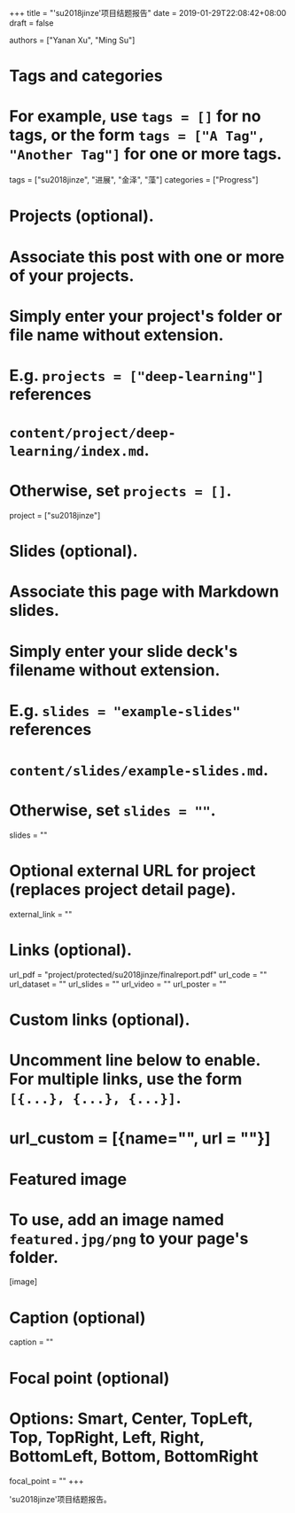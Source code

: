 +++
title = "'su2018jinze'项目结题报告"
date = 2019-01-29T22:08:42+08:00
draft = false

authors = ["Yanan Xu", "Ming Su"]

# Tags and categories
# For example, use `tags = []` for no tags, or the form `tags = ["A Tag", "Another Tag"]` for one or more tags.
tags = ["su2018jinze", "进展", "金泽", "藻"]
categories = ["Progress"]

# Projects (optional).
#   Associate this post with one or more of your projects.
#   Simply enter your project's folder or file name without extension.
#   E.g. `projects = ["deep-learning"]` references 
#   `content/project/deep-learning/index.md`.
#   Otherwise, set `projects = []`.
project = ["su2018jinze"]


# Slides (optional).
#   Associate this page with Markdown slides.
#   Simply enter your slide deck's filename without extension.
#   E.g. `slides = "example-slides"` references 
#   `content/slides/example-slides.md`.
#   Otherwise, set `slides = ""`.
slides = ""

# Optional external URL for project (replaces project detail page).
external_link = ""

# Links (optional).
url_pdf = "project/protected/su2018jinze/finalreport.pdf"
url_code = ""
url_dataset = ""
url_slides = ""
url_video = ""
url_poster = ""

# Custom links (optional).
#   Uncomment line below to enable. For multiple links, use the form `[{...}, {...}, {...}]`.
# url_custom = [{name="", url = ""}]


# Featured image
# To use, add an image named `featured.jpg/png` to your page's folder. 
[image]
  # Caption (optional)
  caption = ""

  # Focal point (optional)
  # Options: Smart, Center, TopLeft, Top, TopRight, Left, Right, BottomLeft, Bottom, BottomRight
  focal_point = ""
+++


'su2018jinze'项目结题报告。
